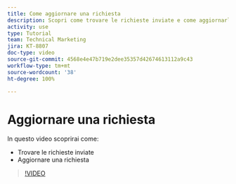 ```yaml
---
title: Come aggiornare una richiesta
description: Scopri come trovare le richieste inviate e come aggiornarle.
activity: use
type: Tutorial
team: Technical Marketing
jira: KT-8807
doc-type: video
source-git-commit: 4568e4e47b719e2dee35357d42674613112a9c43
workflow-type: tm+mt
source-wordcount: '38'
ht-degree: 100%

---
```


# Aggiornare una richiesta

In questo video scoprirai come:

* Trovare le richieste inviate
* Aggiornare una richiesta

>[!VIDEO](https://video.tv.adobe.com/v/336091/?quality=12&learn=on&enablevpops)

<!--
Guide
Update a work request
-->